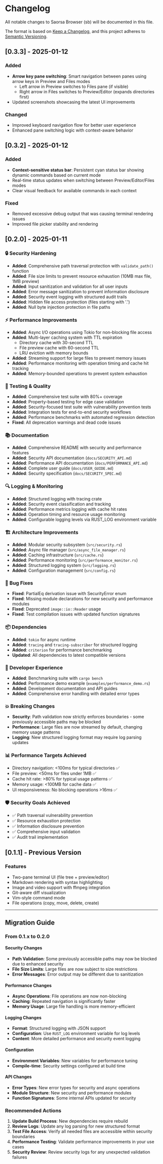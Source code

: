 # Changelog

All notable changes to Saorsa Browser (sb) will be documented in this file.

The format is based on [Keep a Changelog](https://keepachangelog.com/en/1.0.0/),
and this project adheres to [Semantic Versioning](https://semver.org/spec/v2.0.0.html).

## [0.3.3] - 2025-01-12

### Added
- **Arrow key pane switching**: Smart navigation between panes using arrow keys in Preview and Files modes
  - Left arrow in Preview switches to Files pane (if visible)
  - Right arrow in Files switches to Preview/Editor (expands directories first)
- Updated screenshots showcasing the latest UI improvements

### Changed
- Improved keyboard navigation flow for better user experience
- Enhanced pane switching logic with context-aware behavior

## [0.3.2] - 2025-01-12

### Added
- **Context-sensitive status bar**: Persistent cyan status bar showing dynamic commands based on current mode
- Real-time status updates when switching between Preview/Editor/Files modes
- Clear visual feedback for available commands in each context

### Fixed
- Removed excessive debug output that was causing terminal rendering issues
- Improved file picker stability and rendering

## [0.2.0] - 2025-01-11

### 🔒 Security Hardening
- **Added**: Comprehensive path traversal protection with `validate_path()` function
- **Added**: File size limits to prevent resource exhaustion (10MB max file, 1MB preview)
- **Added**: Input sanitization and validation for all user inputs
- **Added**: Error message sanitization to prevent information disclosure
- **Added**: Security event logging with structured audit trails
- **Added**: Hidden file access protection (files starting with '.')
- **Added**: Null byte injection protection in file paths

### ⚡ Performance Improvements
- **Added**: Async I/O operations using Tokio for non-blocking file access
- **Added**: Multi-layer caching system with TTL expiration
  - Directory cache with 30-second TTL
  - File preview cache with 60-second TTL
  - LRU eviction with memory bounds
- **Added**: Streaming support for large files to prevent memory issues
- **Added**: Performance monitoring with operation timing and cache hit tracking
- **Added**: Memory-bounded operations to prevent system exhaustion

### 🧪 Testing & Quality
- **Added**: Comprehensive test suite with 80%+ coverage
- **Added**: Property-based testing for edge case validation
- **Added**: Security-focused test suite with vulnerability prevention tests
- **Added**: Integration tests for end-to-end security workflows
- **Added**: Performance benchmarks with automated regression detection
- **Fixed**: All deprecation warnings and dead code issues

### 📚 Documentation
- **Added**: Comprehensive README with security and performance features
- **Added**: Security API documentation (`docs/SECURITY_API.md`)
- **Added**: Performance API documentation (`docs/PERFORMANCE_API.md`)
- **Added**: Complete user guide (`docs/USER_GUIDE.md`)
- **Added**: Security specification (`docs/SECURITY_SPEC.md`)

### 🔍 Logging & Monitoring
- **Added**: Structured logging with tracing crate
- **Added**: Security event classification and tracking
- **Added**: Performance metrics logging with cache hit rates
- **Added**: Operation timing and resource usage monitoring
- **Added**: Configurable logging levels via RUST_LOG environment variable

### 🏗️ Architecture Improvements
- **Added**: Modular security subsystem (`src/security.rs`)
- **Added**: Async file manager (`src/async_file_manager.rs`)
- **Added**: Caching infrastructure (`src/cache.rs`)
- **Added**: Performance monitoring (`src/performance_monitor.rs`)
- **Added**: Structured logging system (`src/logging.rs`)
- **Added**: Configuration management (`src/config.rs`)

### 🐛 Bug Fixes
- **Fixed**: PartialEq derivation issue with SecurityError enum
- **Fixed**: Missing module declarations for new security and performance modules
- **Fixed**: Deprecated `image::io::Reader` usage
- **Fixed**: Test compilation issues with updated function signatures

### 📦 Dependencies
- **Added**: `tokio` for async runtime
- **Added**: `tracing` and `tracing-subscriber` for structured logging
- **Added**: `criterion` for performance benchmarking
- **Updated**: All dependencies to latest compatible versions

### 🔧 Developer Experience
- **Added**: Benchmarking suite with `cargo bench`
- **Added**: Performance demo example (`examples/performance_demo.rs`)
- **Added**: Development documentation and API guides
- **Added**: Comprehensive error handling with detailed error types

### 💥 Breaking Changes
- **Security**: Path validation now strictly enforces boundaries - some previously accessible paths may be blocked
- **Performance**: Large files are now streamed by default, changing memory usage patterns
- **Logging**: New structured logging format may require log parsing updates

### 📊 Performance Targets Achieved
- Directory navigation: <100ms for typical directories ✅
- File preview: <50ms for files under 1MB ✅  
- Cache hit rate: >80% for typical usage patterns ✅
- Memory usage: <100MB for cache data ✅
- UI responsiveness: No blocking operations >16ms ✅

### 🛡️ Security Goals Achieved
- ✅ Path traversal vulnerability prevention
- ✅ Resource exhaustion protection
- ✅ Information disclosure prevention
- ✅ Comprehensive input validation
- ✅ Audit trail implementation

## [0.1.1] - Previous Version

### Features
- Two-pane terminal UI (file tree + preview/editor)
- Markdown rendering with syntax highlighting
- Image and video support with ffmpeg integration
- Git-aware diff visualization
- Vim-style command mode
- File operations (copy, move, delete, create)

---

## Migration Guide

### From 0.1.x to 0.2.0

#### Security Changes
- **Path Validation**: Some previously accessible paths may now be blocked due to enhanced security
- **File Size Limits**: Large files are now subject to size restrictions
- **Error Messages**: Error output may be different due to sanitization

#### Performance Changes  
- **Async Operations**: File operations are now non-blocking
- **Caching**: Repeated navigation is significantly faster
- **Memory Usage**: Large file handling is more memory-efficient

#### Logging Changes
- **Format**: Structured logging with JSON support
- **Configuration**: Use `RUST_LOG` environment variable for log levels
- **Content**: More detailed performance and security event logging

#### Configuration
- **Environment Variables**: New variables for performance tuning
- **Compile-time**: Security settings configured at build time

#### API Changes
- **Error Types**: New error types for security and async operations
- **Module Structure**: New security and performance modules
- **Function Signatures**: Some internal APIs updated for security

### Recommended Actions

1. **Update Build Process**: New dependencies require rebuild
2. **Review Logs**: Update any log parsing for new structured format  
3. **Test File Access**: Verify all needed files are accessible within security boundaries
4. **Performance Testing**: Validate performance improvements in your use cases
5. **Security Review**: Review security logs for any unexpected validation failures